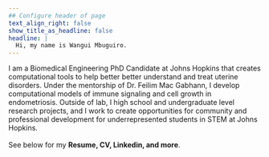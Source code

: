 ```yaml
---
## Configure header of page
text_align_right: false
show_title_as_headline: false
headline: |
  Hi, my name is Wangui Mbuguiro.
---
```


<!-- this is a subheadline -->
I am a Biomedical Engineering PhD Candidate at Johns Hopkins that creates computational tools to help better better understand and treat uterine disorders. Under the mentorship of Dr. Feilim Mac Gabhann, I develop computational models of immune signaling and cell growth in endometriosis. Outside of lab, I high school and undergraduate level research projects, and I work to create opportunities for community and professional development for underrepresented students in STEM at Johns Hopkins. <br /><br /><i class="fas fa-laptop-code"></i> See below for my <b>Resume, CV, Linkedin, and more</b>.  
